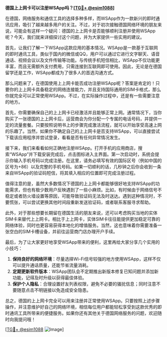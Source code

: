 **德国上上网卡可以注册WSApp吗？[[TG💪+ @esim1088](https://t.me/s/esim1088)]**

在德国，网络服务和通信工具的选择多种多样，而WSApp作为一款新兴的即时通讯应用，吸引了越来越多用户的关注。不过，对于初次接触德国网络环境的朋友来说，可能会有这样一个疑问：德国的上上网卡是否能够顺利注册并使用WSApp呢？今天，我们就来详细探讨这个问题，并为大家提供一些实用的建议。

首先，让我们了解一下WSApp这款应用的基本情况。WSApp是一款基于互联网的即时通讯工具，类似于国内的微信或QQ，用户可以通过它进行文字聊天、语音通话、视频会议以及文件传输等功能。与传统手机短信相比，WSApp不仅功能更丰富，而且无需额外支付费用，只需连接到互联网即可使用。因此，无论是在德国留学还是工作，WSApp都成为了很多人的首选沟通方式。

那么问题来了，在德国使用上上网卡能否成功注册WSApp呢？答案是肯定的！只要你的上上网卡具备稳定的网络连接能力，并且支持国际通用的SIM卡格式，那么你就完全可以正常使用WSApp。不过，在实际操作过程中，还是有一些需要注意的地方。

首先，你需要确保自己的上上网卡已经激活并且能够正常上网。通常情况下，当你购买了一张德国的上上网卡后，运营商会为你分配一个专属的电话号码，并提供一定的流量套餐。只要按照说明书上的步骤完成激活流程，就可以开始享受高速上网的乐趣了。当然，如果你不确定自己的上上网卡是否支持WSApp，可以直接尝试下载该应用程序并尝试登录，看看是否有任何异常情况发生。

接下来，我们来看看如何正确地注册WSApp。打开手机的应用商店，搜索“WSApp”并下载安装完成后，点击图标进入主界面。第一次启动时，系统会提示你输入手机号码以完成注册。在这里，请务必填写有效的国际区号（例如中国的区号为+86）以及完整的手机号码。如果一切顺利的话，几秒钟之后你会收到一条来自WSApp的验证码短信，将其填入相应的位置即可完成注册过程。

值得注意的是，虽然大多数情况下德国的上上网卡都能够很好地支持WSApp的功能需求，但也有极少数用户反映遇到了一些小麻烦。比如，有时候由于网络信号不稳定或者防火墙设置等原因，可能导致验证码无法及时送达。遇到这种情况时，不要慌张，可以尝试更换其他时间段重新发送验证码，或者联系客服寻求帮助。

此外，对于那些想要长期留在德国生活的朋友来说，还可以考虑购买当地的实体SIM卡来替代上上网卡。相比于上上网卡，实体SIM卡往往能提供更加稳定可靠的网络体验，同时也更容易获得本地化的增值服务。当然，这也意味着你需要准备一张空白的SIM卡槽设备，并前往运营商门店办理开户手续。

最后，为了让大家更好地享受WSApp带来的便利，这里再给大家分享几个实用的小技巧：

1. **保持良好的网络环境**：尽量选择Wi-Fi信号较强的地方使用WSApp，这样不仅可以提升通话质量，还能节省流量消耗。
2. **定期更新软件版本**：WSApp团队会不定期推出新版本修复已知问题并添加新功能，记得及时升级以获得最佳体验。
3. **保护个人隐私**：合理设置好友列表权限，避免不必要的骚扰信息；同时注意不要随意点击不明链接以免造成安全隐患。

总之，德国的上上网卡完全可以用来注册并正常使用WSApp。只要按照上述步骤操作，并注意维护好自己的网络环境，相信每位用户都能轻松享受到这款优秀的即时通讯工具所带来的便捷服务。如果你还有其他关于德国网络服务的问题，欢迎随时向我提问哦！

[[TG💪+ @esim1088](https://t.me/s/esim1088) ![Image](https://i.postimg.cc/4NQfJmqS/Snipaste-2025-05-13-00-14-12.png)]